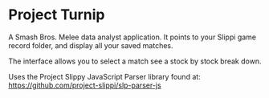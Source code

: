# Project Turnip
A Smash Bros. Melee data analyst application. It points to your Slippi game record folder, and display all your saved matches.

The interface allows you to select a match see a stock by stock break down.

Uses the Project Slippy JavaScript Parser library found at:
https://github.com/project-slippi/slp-parser-js
